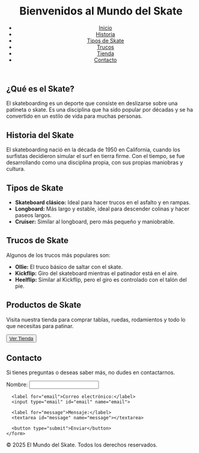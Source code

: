 <!DOCTYPE html>
<html lang="es">
<head>
  <meta charset="UTF-8">
  <meta name="viewport" content="width=device-width, initial-scale=1.0">
  <title>El Mundo del Skate</title>
  <link rel="stylesheet" href="styles.css">
</head>
<body>
  <header>
    <h1>Bienvenidos al Mundo del Skate</h1>
    <nav>
      <ul>
        <li><a href="#inicio">Inicio</a></li>
        <li><a href="#historia">Historia</a></li>
        <li><a href="#tipos">Tipos de Skate</a></li>
        <li><a href="#trucos">Trucos</a></li>
        <li><a href="#tienda">Tienda</a></li>
        <li><a href="#contacto">Contacto</a></li>
      </ul>
    </nav>
  </header>

  <section id="inicio">
    <h2>¿Qué es el Skate?</h2>
    <p>El skateboarding es un deporte que consiste en deslizarse sobre una patineta o skate. Es una disciplina que ha sido popular por décadas y se ha convertido en un estilo de vida para muchas personas.</p>
  </section>

  <section id="historia">
    <h2>Historia del Skate</h2>
    <p>El skateboarding nació en la década de 1950 en California, cuando los surfistas decidieron simular el surf en tierra firme. Con el tiempo, se fue desarrollando como una disciplina propia, con sus propias maniobras y cultura.</p>
  </section>

  <section id="tipos">
    <h2>Tipos de Skate</h2>
    <ul>
      <li><strong>Skateboard clásico:</strong> Ideal para hacer trucos en el asfalto y en rampas.</li>
      <li><strong>Longboard:</strong> Más largo y estable, ideal para descender colinas y hacer paseos largos.</li>
      <li><strong>Cruiser:</strong> Similar al longboard, pero más pequeño y maniobrable.</li>
    </ul>
  </section>

  <section id="trucos">
    <h2>Trucos de Skate</h2>
    <p>Algunos de los trucos más populares son:</p>
    <ul>
      <li><strong>Ollie:</strong> El truco básico de saltar con el skate.</li>
      <li><strong>Kickflip:</strong> Giro del skateboard mientras el patinador está en el aire.</li>
      <li><strong>Heelflip:</strong> Similar al Kickflip, pero el giro es controlado con el talón del pie.</li>
    </ul>
  </section>

  <section id="tienda">
    <h2>Productos de Skate</h2>
    <p>Visita nuestra tienda para comprar tablas, ruedas, rodamientos y todo lo que necesitas para patinar.</p>
    <button><a href="tienda.html">Ver Tienda</a></button>
  </section>

  <section id="contacto">
    <h2>Contacto</h2>
    <p>Si tienes preguntas o deseas saber más, no dudes en contactarnos.</p>
    <form action="/submit-form" method="POST">
      <label for="name">Nombre:</label>
      <input type="text" id="name" name="name">
      
      <label for="email">Correo electrónico:</label>
      <input type="email" id="email" name="email">
      
      <label for="message">Mensaje:</label>
      <textarea id="message" name="message"></textarea>
      
      <button type="submit">Enviar</button>
    </form>
  </section>

  <footer>
    <p>&copy; 2025 El Mundo del Skate. Todos los derechos reservados.</p>
  </footer>
</body>
</html>
